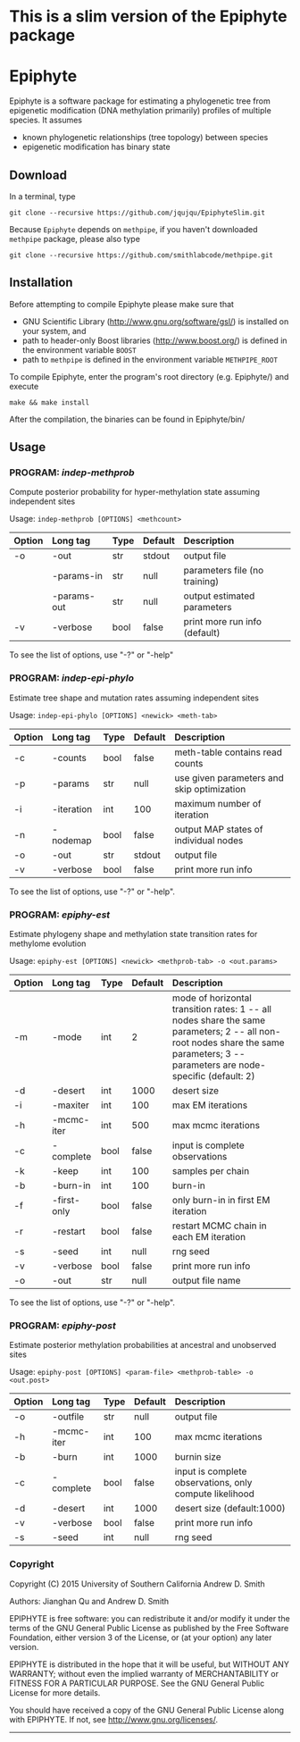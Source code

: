# This is a slim version of the Epiphyte package

# Epiphyte

Epiphyte is a software package for estimating a phylogenetic tree from epigenetic
modification (DNA methylation primarily) profiles of multiple species. It
assumes

  - known phylogenetic relationships (tree topology) between species
  - epigenetic modification has binary state


## Download
In a terminal, type
```
git clone --recursive https://github.com/jqujqu/EpiphyteSlim.git
```
Because ``Epiphyte`` depends on ``methpipe``, if you haven't downloaded ``methpipe`` package, please also type
```
git clone --recursive https://github.com/smithlabcode/methpipe.git
```


## Installation

Before attempting to compile Epiphyte please make sure that 

 - GNU Scientific Library (<http://www.gnu.org/software/gsl/>) 
   is installed on your system, and 
 - path to header-only Boost libraries (<http://www.boost.org/>) is 
   defined in the environment variable ``BOOST``
 - path to ``methpipe`` is defined in the environment variable ``METHPIPE_ROOT``

To compile Epiphyte, enter the program's root directory (e.g. Epiphyte/) and
execute

``make && make install``

After the compilation, the binaries can be found in Epiphyte/bin/


## Usage

### PROGRAM: *indep-methprob*
Compute posterior probability for hyper-methylation state assuming independent sites 

Usage: `indep-methprob [OPTIONS] <methcount>`

|Option| Long tag    | Type| Default | Description |
| ---- | :---------- |:----| :-------| :---------- |
|  -o  | -out        | str | stdout  | output file | 
|      | -params-in  | str | null    | parameters file (no training)| 
|      | -params-out | str | null    | output estimated parameters | 
|  -v  | -verbose    | bool| false   | print more run info (default)| 

To see the list of options, use "-?" or "-help"


### PROGRAM: *indep-epi-phylo*

Estimate tree shape and mutation rates assuming independent sites

Usage: ``indep-epi-phylo [OPTIONS] <newick> <meth-tab>``

|Option| Long tag    | Type| Default | Description |
| ---- | :---------- |:----| :-------| :---------- |  
| -c   | -counts    | bool | false   | meth-table contains read counts |
| -p   | -params    | str  | null    | use given parameters and skip optimization |
|  -i  | -iteration | int  | 100     | maximum number of iteration  
|  -n  | -nodemap   | bool | false   | output MAP states of individual nodes|
|  -o  | -out       | str  | stdout  | output file |
|  -v  | -verbose   | bool | false   | print more run info |

To see the list of options, use "-?" or "-help".


### PROGRAM: *epiphy-est*
Estimate phylogeny shape and methylation state transition rates for methylome
evolution

Usage: ``epiphy-est [OPTIONS] <newick> <methprob-tab> -o <out.params>``

|Option| Long tag    | Type| Default | Description |
| ---- | :---------- |:---- | :-------| :---------- |  
|  -m  | -mode       |int   | 2       | mode of horizontal transition rates: 1 -- all nodes share the same parameters; 2 -- all non-root nodes share the same parameters; 3 -- parameters are node-specific (default: 2)| 
|  -d  | -desert     |int   | 1000    | desert size |
|  -i  | -maxiter    |int   | 100     | max EM iterations |
|  -h  | -mcmc-iter  |int   | 500     | max mcmc iterations
|  -c  | -complete   |bool  | false   | input is complete observations |
|  -k  | -keep       |int   | 100     | samples per chain |
|  -b  | -burn-in    |int   | 100     | burn-in |
|  -f  | -first-only |bool  | false   | only burn-in in first EM iteration|
|  -r  | -restart    |bool  | false   | restart MCMC chain in each EM iteration |
|  -s  | -seed       |int   | null    | rng seed |
|  -v  | -verbose    |bool  | false   | print more run info |
|  -o  | -out        |str   | null    | output file name |

To see the list of options, use "-?" or "-help".

### PROGRAM: *epiphy-post*
Estimate posterior methylation probabilities at ancestral and unobserved sites

Usage: ``epiphy-post [OPTIONS] <param-file> <methprob-table> -o <out.post>``

|Option| Long tag    | Type| Default | Description |
| ---- | :---------- |:---- | :-------| :---------- |
| -o   | -outfile    | str  | null    | output file |
| -h   | -mcmc-iter  | int  | 100     | max mcmc iterations |
| -b   | -burn       | int  | 1000    | burnin size |
| -c   | -complete   | bool | false   | input is complete observations, only compute likelihood |
| -d   | -desert     | int  | 1000    | desert size (default:1000)
| -v   | -verbose    | bool | false   | print more run info |
| -s   | -seed       | int  | null    | rng seed |


### Copyright

  Copyright (C) 2015 University of Southern California
                Andrew D. Smith

  Authors: Jianghan Qu and Andrew D. Smith

  EPIPHYTE is free software: you can redistribute it and/or modify
  it under the terms of the GNU General Public License as published by
  the Free Software Foundation, either version 3 of the License, or
  (at your option) any later version.

  EPIPHYTE is distributed in the hope that it will be useful,
  but WITHOUT ANY WARRANTY; without even the implied warranty of
  MERCHANTABILITY or FITNESS FOR A PARTICULAR PURPOSE.  See the
  GNU General Public License for more details.

  You should have received a copy of the GNU General Public License
  along with EPIPHYTE.  If not, see <http://www.gnu.org/licenses/>.


----

[//]: # (These are reference links used in the body of this note and get stripped out when the markdown processor does its job. There is no need to format nicely because it shouldn't be seen. Thanks SO - http://stackoverflow.com/questions/4823468/store-comments-in-markdown-syntax)

   [methpipe]:<https://github.com/smithlabcode/methpipe>
